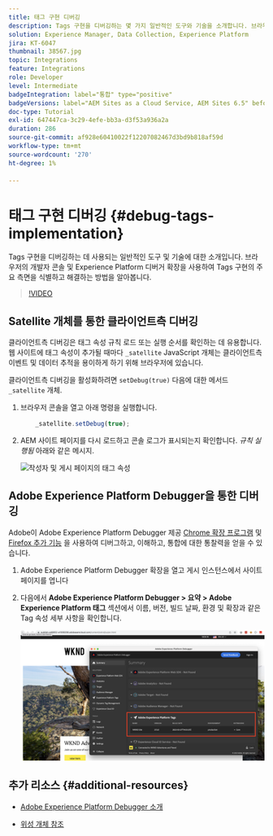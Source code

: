 ```yaml
---
title: 태그 구현 디버깅
description: Tags 구현을 디버깅하는 몇 가지 일반적인 도구와 기술을 소개합니다. 브라우저의 개발자 콘솔 및 Experience Platform 디버거 확장을 사용하여 Tags 구현의 주요 측면을 식별하고 해결하는 방법을 알아봅니다.
solution: Experience Manager, Data Collection, Experience Platform
jira: KT-6047
thumbnail: 38567.jpg
topic: Integrations
feature: Integrations
role: Developer
level: Intermediate
badgeIntegration: label="통합" type="positive"
badgeVersions: label="AEM Sites as a Cloud Service, AEM Sites 6.5" before-title="false"
doc-type: Tutorial
exl-id: 647447ca-3c29-4efe-bb3a-d3f53a936a2a
duration: 286
source-git-commit: af928e60410022f12207082467d3bd9b818af59d
workflow-type: tm+mt
source-wordcount: '270'
ht-degree: 1%

---
```


# 태그 구현 디버깅 {#debug-tags-implementation}

Tags 구현을 디버깅하는 데 사용되는 일반적인 도구 및 기술에 대한 소개입니다. 브라우저의 개발자 콘솔 및 Experience Platform 디버거 확장을 사용하여 Tags 구현의 주요 측면을 식별하고 해결하는 방법을 알아봅니다.

>[!VIDEO](https://video.tv.adobe.com/v/38567?quality=12&learn=on)

## Satellite 개체를 통한 클라이언트측 디버깅

클라이언트측 디버깅은 태그 속성 규칙 로드 또는 실행 순서를 확인하는 데 유용합니다. 웹 사이트에 태그 속성이 추가될 때마다 `_satellite` JavaScript 개체는 클라이언트측 이벤트 및 데이터 추적을 용이하게 하기 위해 브라우저에 있습니다.

클라이언트측 디버깅을 활성화하려면 `setDebug(true)` 다음에 대한 메서드 `_satellite` 개체.

1. 브라우저 콘솔을 열고 아래 명령을 실행합니다.

   ```javascript
       _satellite.setDebug(true);
   ```

1. AEM 사이트 페이지를 다시 로드하고 콘솔 로그가 표시되는지 확인합니다. _규칙 실행됨_ 아래와 같은 메시지.

   ![작성자 및 게시 페이지의 태그 속성](assets/satellite-object-debugging.png)

## Adobe Experience Platform Debugger을 통한 디버깅

Adobe이 Adobe Experience Platform Debugger 제공 [Chrome 확장 프로그램](https://chrome.google.com/webstore/detail/adobe-experience-platform/bfnnokhpnncpkdmbokanobigaccjkpob) 및 [Firefox 추가 기능](https://addons.mozilla.org/en-US/firefox/addon/adobe-experience-platform-dbg/) 을 사용하여 디버그하고, 이해하고, 통합에 대한 통찰력을 얻을 수 있습니다.

1. Adobe Experience Platform Debugger 확장을 열고 게시 인스턴스에서 사이트 페이지를 엽니다

1. 다음에서 **Adobe Experience Platform Debugger > 요약 > Adobe Experience Platform 태그** 섹션에서 이름, 버전, 빌드 날짜, 환경 및 확장과 같은 Tag 속성 세부 사항을 확인합니다.

   ![Adobe Experience Platform Debugger 및 태그 속성 세부 정보](assets/tag-property-details.png)

## 추가 리소스 {#additional-resources}

+ [Adobe Experience Platform Debugger 소개](https://experienceleague.adobe.com/docs/platform-learn/data-collection/debugger/overview.html)

+ [위성 개체 참조](https://experienceleague.adobe.com/docs/experience-platform/tags/client-side/satellite-object.html)
